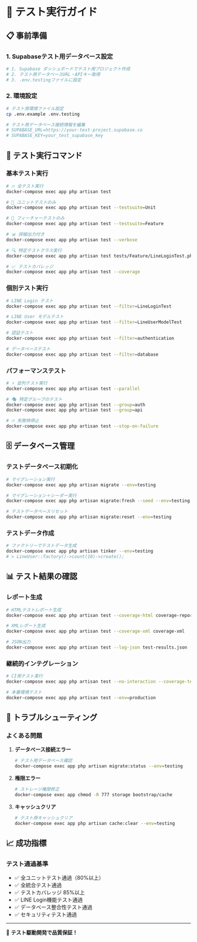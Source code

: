 # 🧪 テスト実行ガイド

## 📋 事前準備

### 1. Supabaseテスト用データベース設定
```bash
# 1. Supabase ダッシュボードでテスト用プロジェクト作成
# 2. テスト用データベースURL・APIキー取得
# 3. .env.testingファイルに設定
```

### 2. 環境設定
```bash
# テスト用環境ファイル設定
cp .env.example .env.testing

# テスト用データベース接続情報を編集
# SUPABASE_URL=https://your-test-project.supabase.co
# SUPABASE_KEY=your_test_supabase_key
```

## 🚀 テスト実行コマンド

### 基本テスト実行
```bash
# 🔥 全テスト実行
docker-compose exec app php artisan test

# 🎯 ユニットテストのみ
docker-compose exec app php artisan test --testsuite=Unit

# 🚀 フィーチャーテストのみ  
docker-compose exec app php artisan test --testsuite=Feature

# 📊 詳細出力付き
docker-compose exec app php artisan test --verbose

# 🔍 特定テストクラス実行
docker-compose exec app php artisan test tests/Feature/LineLoginTest.php

# 📈 テストカバレッジ
docker-compose exec app php artisan test --coverage
```

### 個別テスト実行
```bash
# LINE Login テスト
docker-compose exec app php artisan test --filter=LineLoginTest

# LINE User モデルテスト
docker-compose exec app php artisan test --filter=LineUserModelTest

# 認証テスト
docker-compose exec app php artisan test --filter=authentication

# データベーステスト
docker-compose exec app php artisan test --filter=database
```

### パフォーマンステスト
```bash
# ⚡ 並列テスト実行
docker-compose exec app php artisan test --parallel

# 🎭 特定グループのテスト
docker-compose exec app php artisan test --group=auth
docker-compose exec app php artisan test --group=api

# 🔥 失敗時停止
docker-compose exec app php artisan test --stop-on-failure
```

## 🗄️ データベース管理

### テストデータベース初期化
```bash
# マイグレーション実行
docker-compose exec app php artisan migrate --env=testing

# マイグレーション＋シーダー実行
docker-compose exec app php artisan migrate:fresh --seed --env=testing

# テストデータベースリセット
docker-compose exec app php artisan migrate:reset --env=testing
```

### テストデータ作成
```bash
# ファクトリーでテストデータ生成
docker-compose exec app php artisan tinker --env=testing
# > LineUser::factory()->count(10)->create();
```

## 📊 テスト結果の確認

### レポート生成
```bash
# HTMLテストレポート生成
docker-compose exec app php artisan test --coverage-html coverage-report

# XMLレポート生成
docker-compose exec app php artisan test --coverage-xml coverage-xml

# JSON出力
docker-compose exec app php artisan test --log-json test-results.json
```

### 継続的インテグレーション
```bash
# CI用テスト実行
docker-compose exec app php artisan test --no-interaction --coverage-text

# 本番環境テスト
docker-compose exec app php artisan test --env=production
```

## 🔧 トラブルシューティング

### よくある問題
1. **データベース接続エラー**
   ```bash
   # テスト用データベース確認
   docker-compose exec app php artisan migrate:status --env=testing
   ```

2. **権限エラー**
   ```bash
   # ストレージ権限修正
   docker-compose exec app chmod -R 777 storage bootstrap/cache
   ```

3. **キャッシュクリア**
   ```bash
   # テスト用キャッシュクリア
   docker-compose exec app php artisan cache:clear --env=testing
   ```

## 📈 成功指標

### テスト通過基準
- ✅ 全ユニットテスト通過（80%以上）
- ✅ 全統合テスト通過
- ✅ テストカバレッジ 85%以上
- ✅ LINE Login機能テスト通過
- ✅ データベース整合性テスト通過
- ✅ セキュリティテスト通過

---

🧪 **テスト駆動開発で品質保証！**
